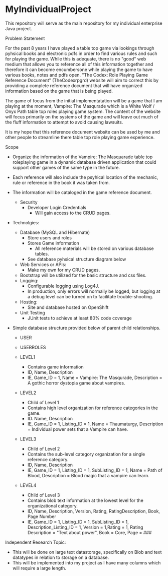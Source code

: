 # MyIndividualProject
This repository will serve as the main repository for my individual enterprise Java project.

Problem Statement

For the past 8 years I have played a table top game via lookings through pyhsical books and electronic pdfs in order to find various rules and such for playing the game. While this is adequate, there is no "good" web medium that allows you to reference all of this information together and therefore it can become encumbersone while playing the game to have various books, notes and pdfs open. "The Codex: Role Playing Game Reference Document" (TheCodexrpgrd) website will aim to correct this by providing a complete reference document that will have organized information based on the game that is being played. 

The game of focus from the initial implementatation will be a game that I am playing at the moment, Vampire: The Masqurade which is a White Wolf / Onyx Path table top roles playing game system. The content of the website will focus primarily on the systems of the game and will leave out much of the fluff information to attempt to avoid causing lawsuits. 

It is my hope that this reference document website can be used by me and other people to streamline there table top role playing game experience.

Scope

- Organize the information of the Vampire: The Masquarade table top roleplaying game in a dynamic database driven application that could support other games of the same type in the future.
- Each reference will also include the psyhical location of the mechanic, rule or reference in the book it was taken from.
- The information will be cataloged in the game reference document.
    - Security
      - Developer Login Credentials
        - Will gain access to the CRUD pages.

- Technolgies:
  - Database (MySQL and Hibernate)
    - Store users and roles
    - Stores Game information
      - All reference materials will be stored on various database tables.
    - See database pyhsical structure diagram below
  - Web Services or APIs:
    - Make my own for my CRUD pages.
  - Bootstrap will be utilized for the basic structure and css files.
  - Logging:
    - Configurable logging using Log4J. 
    - In production, only errors will normally be logged, but logging at a debug level can be turned on to facilitate trouble-shooting.
  - Hosting:
    - Site and database hosted on OpenShift
  - Unit Testing
    - JUnit tests to achieve at least 80% code coverage

- Simple database structure provided below of parent child relationships.
  - USER
  - USERROLES

  - LEVEL1              
    - Contains game information 
    - ID, Name, Description
    - IE, Game_ID = 1, Name = Vampire: The Masqurade, Description = A gothic horror dystopia game about vampires.

  - LEVEL2            
    - Child of Level 1
    - Contains high level organization for reference categories in the game. 
    - ID. Name, Description
    - IE, Game_ID = 1, Listing_ID = 1, Name = Thaumaturgy, Description = Individual power sets that a Vampire can have.

  - LEVEL3
    - Child of Level 2
    - Contains the sub-level category organization for a single reference category. 
    - ID, Name, Description
    - IE, Game_ID = 1, Listing_ID = 1, SubListing_ID = 1, Name = Path of Blood, Description = Blood magic that a vampire can learn.

  - LEVEL4 
    - Child of Level 3 
    - Contains blob text information at the lowest level for the organizational category.
    - ID, Name, Description, Version, Rating, RatingDescription,  Book, Page Number
    - IE, Game_ID = 1, Listing_ID = 1, SubListing_ID = 1, Description_Listing_ID = 1, Version = 1,Rating = 1,  Rating Description = "Text about power", Book = Core, Page = ### 

Independent Research Topic:
- This will be done on large text datastorage, specifically on Blob and text datatypes in relation to storage on a database.
- This will be implemented into my project as I have many columns which will require a large length.
